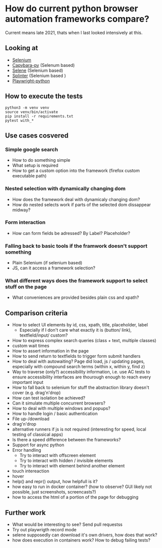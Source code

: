 # How do current python browser automation frameworks compare?

Current means late 2021, thats when I last looked intensively at this.

## Looking at

- [Selenium](https://www.selenium.dev/selenium/docs/api/py/)
- [Capybara-py](https://github.com/elliterate/capybara.py) (Selenum based)
- [Selene](https://github.com/yashaka/selene) (Selenium based)
- [Splinter](https://github.com/cobrateam/splinter/) (Selenium based )
- [Playwright-python](https://github.com/Microsoft/playwright-python)

## How to execute the tests

    python3 -m venv venv
    source venv/bin/activate
    pip install -r requirements.txt
    pytest with_*

## Use cases cosvered

### Simple google search

- How to do something simple
- What setup is required
- How to get a custom option into the framework (firefox custom executable path)

### Nested selection with dynamically changing dom

- How does the framework deal with dynamicaly changing dom?
- How do nested selects work if parts of the selected dom dissappear midway?

### Form interaction

- How can form fields be adressed? By Label? Placeholder?

### Falling back to basic tools if the framwork doesn't support something

- Plain Selenium (if selenium based)
- JS, can it access a framework selection?

### What different ways does the framework support to select stuff on the page

- What conveniences are provided besides plain css and xpath?

## Comparison criteria

- How to select UI elements by id, css, xpath, title, placeholder, label
    - Especially if I don't care what exactly it is (button/ link), textfield/input/ custom?
- How to express complex search queries (class + text, multiple classes)
- custom wait times
- How to assert information in the page
- How to send return to textfields to trigger form submit handlers
- How to deal with autowaiting? Page did load, js / updating pages, especially with compound search terms (within x, within y, find z)
- Way to traverse (only?) accessibility information, i.e. use AC tests to ensure accessibility interfaces are thourough enough to reach every important input
- How to fall back to selenium for stuff the abstraction library doesn't cover (e.g. drag'n'drop)
- How can test isolation be achieved?
- Can it simulate multiple concurrent browsers?
- How to deal with multiple windows and popups?
- How to handle login / basic authentication
- File up-/download
- drag'n'drop
- alternative runners if js is not required (interesting for speed, local testing of classical apps)
- Is there a speed difference between the frameworks?
- Support for async python
- Error handling
  - Try to interact with offscreen element
  - Try to interact with hidden / invisible elements
  - Try to interact with element behind another element
- touch intereaction
- hover
- help() and repr() output, how helpfull is it?
- how easy to run in docker container? (how to observe? GUI likely not possible, just screenshots, screencasts?)
- how to access the html of a portion of the page for debugging

## Further work

- What would be interesting to see? Send pull requestss
- Try out playwrigth record mode
- selene supposedly can download it's own drivers, how does that work?
- how does execution in containers work? How to debug failing tests?
